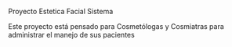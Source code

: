 Proyecto Estetica Facial Sistema

Este proyecto está pensado para Cosmetólogas y Cosmiatras para administrar el manejo de sus pacientes